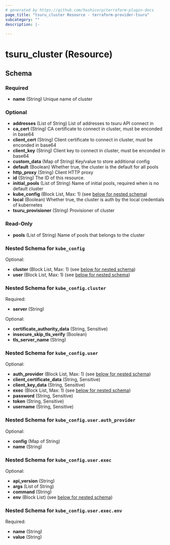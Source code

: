 ```yaml
---
# generated by https://github.com/hashicorp/terraform-plugin-docs
page_title: "tsuru_cluster Resource - terraform-provider-tsuru"
subcategory: ""
description: |-
  
---
```


# tsuru_cluster (Resource)





<!-- schema generated by tfplugindocs -->
## Schema

### Required

- **name** (String) Unique name of cluster

### Optional

- **addresses** (List of String) List of addresses to tsuru API connect in
- **ca_cert** (String) CA certificate to connect in cluster, must be enconded in base64
- **client_cert** (String) Client certificate to connect in cluster, must be enconded in base64
- **client_key** (String) Client key to connect in cluster, must be enconded in base64
- **custom_data** (Map of String) Key/value to store additional config
- **default** (Boolean) Whether true, the cluster is the default for all pools
- **http_proxy** (String) Client HTTP proxy
- **id** (String) The ID of this resource.
- **initial_pools** (List of String) Name of initial pools, required when is no default cluster
- **kube_config** (Block List, Max: 1) (see [below for nested schema](#nestedblock--kube_config))
- **local** (Boolean) Whether true, the cluster is auth by the local credentials of kubernetes
- **tsuru_provisioner** (String) Provisioner of cluster

### Read-Only

- **pools** (List of String) Name of pools that belongs to the cluster

<a id="nestedblock--kube_config"></a>
### Nested Schema for `kube_config`

Optional:

- **cluster** (Block List, Max: 1) (see [below for nested schema](#nestedblock--kube_config--cluster))
- **user** (Block List, Max: 1) (see [below for nested schema](#nestedblock--kube_config--user))

<a id="nestedblock--kube_config--cluster"></a>
### Nested Schema for `kube_config.cluster`

Required:

- **server** (String)

Optional:

- **certificate_authority_data** (String, Sensitive)
- **insecure_skip_tls_verify** (Boolean)
- **tls_server_name** (String)


<a id="nestedblock--kube_config--user"></a>
### Nested Schema for `kube_config.user`

Optional:

- **auth_provider** (Block List, Max: 1) (see [below for nested schema](#nestedblock--kube_config--user--auth_provider))
- **client_certificate_data** (String, Sensitive)
- **client_key_data** (String, Sensitive)
- **exec** (Block List, Max: 1) (see [below for nested schema](#nestedblock--kube_config--user--exec))
- **password** (String, Sensitive)
- **token** (String, Sensitive)
- **username** (String, Sensitive)

<a id="nestedblock--kube_config--user--auth_provider"></a>
### Nested Schema for `kube_config.user.auth_provider`

Optional:

- **config** (Map of String)
- **name** (String)


<a id="nestedblock--kube_config--user--exec"></a>
### Nested Schema for `kube_config.user.exec`

Optional:

- **api_version** (String)
- **args** (List of String)
- **command** (String)
- **env** (Block List) (see [below for nested schema](#nestedblock--kube_config--user--exec--env))

<a id="nestedblock--kube_config--user--exec--env"></a>
### Nested Schema for `kube_config.user.exec.env`

Required:

- **name** (String)
- **value** (String)


